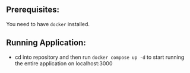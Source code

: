## Prerequisites:

You need to have `docker` installed.

## Running Application:

- cd into repository and then run `docker compose up -d` to start running the entire application on localhost:3000
